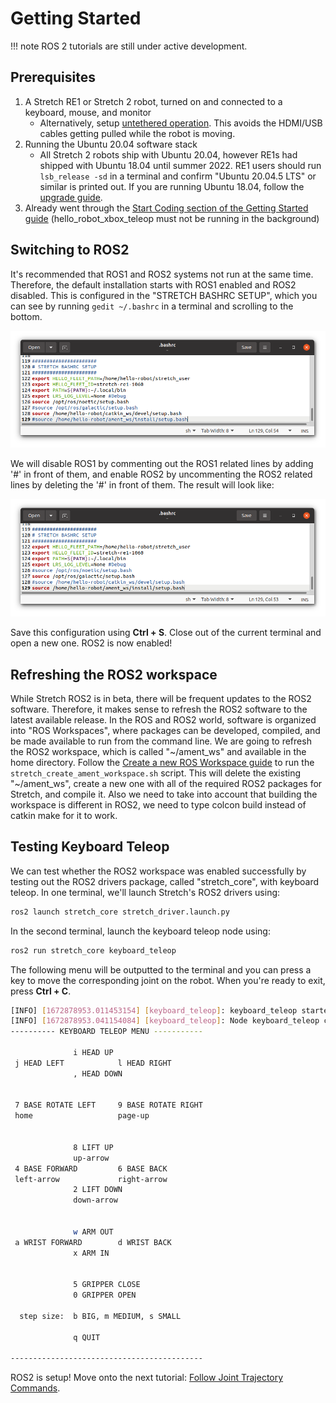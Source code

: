 # Getting Started

!!! note
    ROS 2 tutorials are still under active development. 

## Prerequisites
1. A Stretch RE1 or Stretch 2 robot, turned on and connected to a keyboard, mouse, and monitor
    - Alternatively, setup [untethered operation](https://docs.hello-robot.com/0.2/stretch-tutorials/getting_started/untethered_operation/). This avoids the HDMI/USB cables getting pulled while the robot is moving.
2. Running the Ubuntu 20.04 software stack
    - All Stretch 2 robots ship with Ubuntu 20.04, however RE1s had shipped with Ubuntu 18.04 until summer 2022. RE1 users should run `lsb_release -sd` in a terminal and confirm "Ubuntu 20.04.5 LTS" or similar is printed out. If you are running Ubuntu 18.04, follow the [upgrade guide](https://docs.hello-robot.com/0.2/stretch-install/docs/robot_install/).
3. Already went through the [Start Coding section of the Getting Started guide](../getting_started/quick_start_guide_re2.md#start-coding) (hello_robot_xbox_teleop must not be running in the background)

## Switching to ROS2
It's recommended that ROS1 and ROS2 systems not run at the same time. Therefore, the default installation starts with ROS1 enabled and ROS2 disabled. This is configured in the "STRETCH BASHRC SETUP", which you can see by running `gedit ~/.bashrc` in a terminal and scrolling to the bottom.

![](./images/bashrc_setup_noetic.png)

We will disable ROS1 by commenting out the ROS1 related lines by adding '#' in front of them, and enable ROS2 by uncommenting the ROS2 related lines by deleting the '#' in front of them. The result will look like:

![](./images/bashrc_setup_galactic.png)

Save this configuration using **Ctrl + S**. Close out of the current terminal and open a new one. ROS2 is now enabled!

## Refreshing the ROS2 workspace
While Stretch ROS2 is in beta, there will be frequent updates to the ROS2 software. Therefore, it makes sense to refresh the ROS2 software to the latest available release. In the ROS and ROS2 world, software is organized into "ROS Workspaces", where packages can be developed, compiled, and be made available to run from the command line. We are going to refresh the ROS2 workspace, which is called "~/ament_ws" and available in the home directory. Follow the [Create a new ROS Workspace guide](https://docs.hello-robot.com/0.2/stretch-install/docs/ros_workspace/) to run the `stretch_create_ament_workspace.sh` script. This will delete the existing "~/ament_ws", create a new one with all of the required ROS2 packages for Stretch, and compile it. Also we need to take into account that building the workspace is different in ROS2, we need to type colcon build instead of catkin make for it to work.

## Testing Keyboard Teleop
We can test whether the ROS2 workspace was enabled successfully by testing out the ROS2 drivers package, called "stretch_core", with keyboard teleop. In one terminal, we'll launch Stretch's ROS2 drivers using:

```{.bash .shell-prompt}
ros2 launch stretch_core stretch_driver.launch.py
```

In the second terminal, launch the keyboard teleop node using:
```{.bash .shell-prompt}
ros2 run stretch_core keyboard_teleop
```

The following menu will be outputted to the terminal and you can press a key to move the corresponding joint on the robot. When you're ready to exit, press **Ctrl + C**.

```{.bash .no-copy}
[INFO] [1672878953.011453154] [keyboard_teleop]: keyboard_teleop started
[INFO] [1672878953.041154084] [keyboard_teleop]: Node keyboard_teleop connected to /stop_the_robot service.
---------- KEYBOARD TELEOP MENU -----------
                                           
              i HEAD UP                    
 j HEAD LEFT            l HEAD RIGHT       
              , HEAD DOWN                  
                                           
                                           
 7 BASE ROTATE LEFT     9 BASE ROTATE RIGHT
 home                   page-up            
                                           
                                           
              8 LIFT UP                    
              up-arrow                     
 4 BASE FORWARD         6 BASE BACK        
 left-arrow             right-arrow        
              2 LIFT DOWN                  
              down-arrow                   
                                           
                                           
              w ARM OUT                    
 a WRIST FORWARD        d WRIST BACK       
              x ARM IN                     
                                           
                                           
              5 GRIPPER CLOSE              
              0 GRIPPER OPEN               
                                           
  step size:  b BIG, m MEDIUM, s SMALL     
                                           
              q QUIT                       
                                           
-------------------------------------------
```

ROS2 is setup! Move onto the next tutorial: [Follow Joint Trajectory Commands](follow_joint_trajectory.md).

